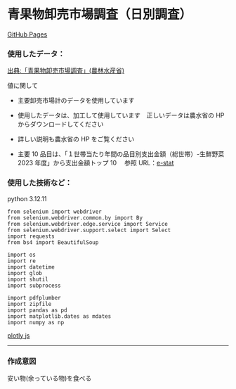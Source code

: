 # 青果物卸売市場調査（日別調査）

[GitHub Pages](https://ikkigithub.github.io/tabeyouYasai/)

### 使用したデータ：

[出典:「青果物卸売市場調査」(農林水産省)](https://www.maff.go.jp/j/tokei/kouhyou/seika_orosi/index.html#d)

値に関して

- 主要卸売市場計のデータを使用しています

- 使用したデータは、加工して使用しています　正しいデータは農水省の HP からダウンロードしてください
- 詳しい説明も農水省の HP をご覧ください
- 主要 10 品目は、「１世帯当たり年間の品目別支出金額（総世帯）-生鮮野菜　 2023 年度」から支出金額トップ 10 　参照 URL：[e-stat](https://www.e-stat.go.jp/stat-search/files?tclass=000000330013&cycle=7&year=20230)

### 使用した技術など：

python 3.12.11

```Python:python3.12.11
from selenium import webdriver
from selenium.webdriver.common.by import By
from selenium.webdriver.edge.service import Service
from selenium.webdriver.support.select import Select
import requests
from bs4 import BeautifulSoup

import os
import re
import datetime
import glob
import shutil
import subprocess

import pdfplumber
import zipfile
import pandas as pd
import matplotlib.dates as mdates
import numpy as np
```

[plotly js](https://github.com/plotly/plotly.js)

---

### 作成意図

安い物(余っている物)を食べる
